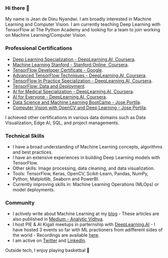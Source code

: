 ### Hi there 👋

My name is Jean de Dieu Nyandwi. I am broadly interested in Machine Learning and Computer Vision. I am currently teaching Deep Learning with TensorFlow at The Python Academy and looking for a team to join working on Machine Learning/Computer Vision. 


### Professional Certifications

* [Deep Learning Specialization - DeepLearning.AI, Coursera](https://github.com/Nyandwi/nyandwi/blob/main/professional%20certificates/Jean%20-%20Deep%20Learning%20Specialization.pdf).
* [Machine Learning Stanford - Stanford Online, Coursera](https://github.com/Nyandwi/nyandwi/blob/main/professional%20certificates/Jean%20-%20Machine%20Learning%20Stanford.pdf).
* [TensorFlow Developer Certificate - Google](https://github.com/Nyandwi/nyandwi/blob/main/professional%20certificates/Jean%20-%20TensorFlow%20Developer%20Certificate.pdf).
* [Advanced TensorFlow Techniques - DeepLearning.AI, Coursera](https://github.com/Nyandwi/nyandwi/blob/main/professional%20certificates/Jean%20-%20TensorFlow%20Advanced.pdf).
* [TensorFlow In Practice Specialization - DeepLearning.AI, Coursera](https://github.com/Nyandwi/nyandwi/blob/main/professional%20certificates/Jean%20-%20DeepLearning.AI%20TensorFlow.pdf).
* [TensorFlow: Data and Deployment](https://github.com/Nyandwi/nyandwi/blob/main/professional%20certificates/Jean%20-%20TF%20Specialization%20Certificate.pdf).
* [AI for Medical Specialization - DeepLearning.AI, Coursera](https://github.com/Nyandwi/nyandwi/blob/main/professional%20certificates/Jean%20-%20AI%20for%20Medicine%20Specialization.pdf).
* [AI for Everyone - DeepLearning.AI, Coursera](https://github.com/Nyandwi/nyandwi/blob/main/professional%20certificates/Jean%20-%20AI%20For%20Everyone%20Certificate.pdf).
* [Data Science and Machine Learning BootCamp - Jose Portila](https://github.com/Nyandwi/nyandwi/blob/main/professional%20certificates/Jean%20-%20DS%20and%20ML%20Bootcamp%20Full.pdf).
* [Computer Vision with OpenCV and Deep Learning - Jose Portila](https://github.com/Nyandwi/nyandwi/blob/main/professional%20certificates/Jean%20-%20Udemy%20Computer%20Vision.pdf).

I achieved other certifications in various data domains such as Data Visualization, Edge AI, SQL, and project managements.

### Technical Skills
* I have a broad understanding of Machine Learning concepts, algorithms and best practices.
* I have an extensive experiences in building Deep Learning models with TensorFlow.
* Other skills: Image processing, data cleaning, and data visualization.
* Tools: TensorFlow, Keras, OpenCV, Scikit-Learn, Pandas, NumPy, Python, Matplotlib, Seaborn and PowerBI. 
* Currently improving skills in: Machine Learning Operations (MLOps) or model deployments. 

### Community

* I actively write about Machine Learning at my [blog](https://jeande.tech) - These articles are also published in [Medium - Analytic Vidhya](https://jeande.medium.com).
* I host PIE & AI Kigali meetups in parternship with [DeepLearning.AI](https://deeplearning.ai) - I have hosted 3 events so far with ML practioners from adifferent sides of the world - Recordings are available [here](https://www.youtube.com/channel/UCSPFIgLyc2t-pNim-CdyBNQ/videos).
* I am active on [Twitter](https://twitter.com/Jeande_d) and [LinkedIn](https://www.linkedin.com/in/nyandwi/).


Outside tech, I enjoy playing basketbal :basketball: 




